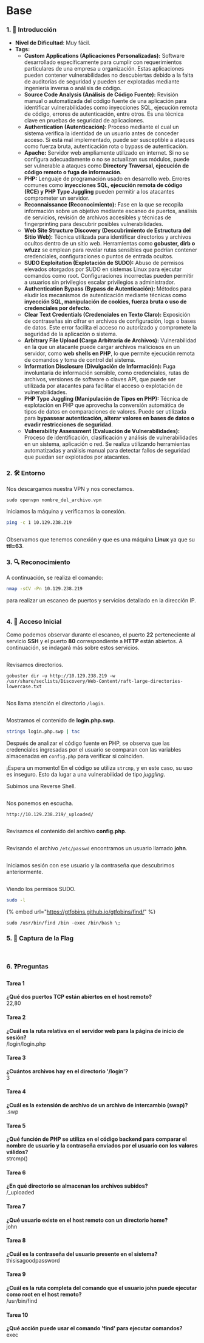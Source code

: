 # Base

### 1. 📝 **Introducción**

* **Nivel de Dificultad**: Muy fácil.
* **Tags:**&#x20;
  * **Custom Applications (Aplicaciones Personalizadas):** Software desarrollado específicamente para cumplir con requerimientos particulares de una empresa u organización. Estas aplicaciones pueden contener vulnerabilidades no descubiertas debido a la falta de auditorías de seguridad y pueden ser explotadas mediante ingeniería inversa o análisis de código.
  * **Source Code Analysis (Análisis de Código Fuente):** Revisión manual o automatizada del código fuente de una aplicación para identificar vulnerabilidades como inyecciones SQL, ejecución remota de código, errores de autenticación, entre otros. Es una técnica clave en pruebas de seguridad de aplicaciones.
  * **Authentication (Autenticación):** Proceso mediante el cual un sistema verifica la identidad de un usuario antes de conceder acceso. Si está mal implementado, puede ser susceptible a ataques como fuerza bruta, autenticación rota o bypass de autenticación.
  * **Apache:** Servidor web ampliamente utilizado en internet. Si no se configura adecuadamente o no se actualizan sus módulos, puede ser vulnerable a ataques como **Directory Traversal, ejecución de código remoto o fuga de información**.
  * **PHP:** Lenguaje de programación usado en desarrollo web. Errores comunes como **inyecciones SQL, ejecución remota de código (RCE) y PHP Type Juggling** pueden permitir a los atacantes comprometer un servidor.
  * **Reconnaissance (Reconocimiento):** Fase en la que se recopila información sobre un objetivo mediante escaneo de puertos, análisis de servicios, revisión de archivos accesibles y técnicas de fingerprinting para descubrir posibles vulnerabilidades.
  * **Web Site Structure Discovery (Descubrimiento de Estructura del Sitio Web):** Técnica utilizada para identificar directorios y archivos ocultos dentro de un sitio web. Herramientas como **gobuster, dirb o wfuzz** se emplean para revelar rutas sensibles que podrían contener credenciales, configuraciones o puntos de entrada ocultos.&#x20;
  * **SUDO Exploitation (Explotación de SUDO):** Abuso de permisos elevados otorgados por SUDO en sistemas Linux para ejecutar comandos como root. Configuraciones incorrectas pueden permitir a usuarios sin privilegios escalar privilegios a administrador.
  * **Authentication Bypass (Bypass de Autenticación):** Métodos para eludir los mecanismos de autenticación mediante técnicas como **inyección SQL, manipulación de cookies, fuerza bruta o uso de credenciales por defecto**.
  * **Clear Text Credentials (Credenciales en Texto Claro):** Exposición de contraseñas sin cifrar en archivos de configuración, logs o bases de datos. Este error facilita el acceso no autorizado y compromete la seguridad de la aplicación o sistema.
  * **Arbitrary File Upload (Carga Arbitraria de Archivos):** Vulnerabilidad en la que un atacante puede cargar archivos maliciosos en un servidor, como **web shells en PHP**, lo que permite ejecución remota de comandos y toma de control del sistema.
  * **Information Disclosure (Divulgación de Información):** Fuga involuntaria de información sensible, como credenciales, rutas de archivos, versiones de software o claves API, que puede ser utilizada por atacantes para facilitar el acceso o explotación de vulnerabilidades.
  * **PHP Type Juggling (Manipulación de Tipos en PHP):** Técnica de explotación en PHP que aprovecha la conversión automática de tipos de datos en comparaciones de valores. Puede ser utilizada para **bypassear autenticación, alterar valores en bases de datos o evadir restricciones de seguridad**.
  * **Vulnerability Assessment (Evaluación de Vulnerabilidades):** Proceso de identificación, clasificación y análisis de vulnerabilidades en un sistema, aplicación o red. Se realiza utilizando herramientas automatizadas y análisis manual para detectar fallos de seguridad que puedan ser explotados por atacantes.

### 2. 🛠️ **Entorno**

Nos descargamos nuestra VPN y nos conectamos.

```
sudo openvpn nombre_del_archivo.vpn
```

Iniciamos la máquina y verificamos la conexión.

```bash
ping -c 1 10.129.238.219
```

<figure><img src="../../../.gitbook/assets/image (10).png" alt=""><figcaption></figcaption></figure>

Observamos que tenemos conexión y que es una máquina **Linux** ya que su **ttl=63**.

### 3. 🔍 **Reconocimiento**

A continuación, se realiza el comando:

```bash
nmap -sCV -Pn 10.129.238.219
```

para realizar un escaneo de puertos y servicios detallado en la dirección IP.&#x20;

<figure><img src="../../../.gitbook/assets/Captura de pantalla 2025-02-14 200328.png" alt=""><figcaption></figcaption></figure>

### 4. 🚪 **Acceso Inicial**

Como podemos observar durante el escaneo, el puerto **22** perteneciente al servicio **SSH** y el puerto **80** correspondiente a **HTTP** están abiertos. A continuación, se indagará más sobre estos servicios.

<figure><img src="../../../.gitbook/assets/Captura de pantalla 2025-02-14 200842.png" alt=""><figcaption></figcaption></figure>

Revisamos directorios.

```
gobuster dir -u http://10.129.238.219 -w /usr/share/seclists/Discovery/Web-Content/raft-large-directories-lowercase.txt
```

<figure><img src="../../../.gitbook/assets/image (1).png" alt=""><figcaption></figcaption></figure>

Nos llama atención el directorio `/login`.

<figure><img src="../../../.gitbook/assets/image.png" alt=""><figcaption></figcaption></figure>

Mostramos el contenido de **login.php.swp**.

```bash
strings login.php.swp | tac
```

Después de analizar el código fuente en PHP, se observa que las credenciales ingresadas por el usuario se comparan con las variables almacenadas en `config.php` para verificar si coinciden.

¡Espera un momento! En el código se utiliza `strcmp`, y en este caso, su uso es inseguro. Esto da lugar a una vulnerabilidad de tipo _juggling_.

Subimos una Reverse Shell.&#x20;

<figure><img src="../../../.gitbook/assets/image (2).png" alt=""><figcaption></figcaption></figure>

Nos ponemos en escucha.

```
http://10.129.238.219/_uploaded/
```

<figure><img src="../../../.gitbook/assets/image (3).png" alt=""><figcaption></figcaption></figure>

Revisamos el contenido del archivo **config.php**.

<figure><img src="../../../.gitbook/assets/image (4).png" alt=""><figcaption></figcaption></figure>

Revisando el archivo `/etc/passwd` encontramos un usuario llamado **john**.

<figure><img src="../../../.gitbook/assets/image (5).png" alt=""><figcaption></figcaption></figure>

Iniciamos sesión con ese usuario y la contraseña que descubrimos anteriormente.

<figure><img src="../../../.gitbook/assets/image (6).png" alt=""><figcaption></figcaption></figure>

Viendo los permisos SUDO.

```bash
sudo -l
```

{% embed url="https://gtfobins.github.io/gtfobins/find/" %}

```
sudo /usr/bin/find /bin -exec /bin/bash \;
```

### 5. 🔑 **Captura de la Flag**

<figure><img src="../../../.gitbook/assets/image (7).png" alt=""><figcaption></figcaption></figure>

<figure><img src="../../../.gitbook/assets/Captura de pantalla 2025-02-14 213808.png" alt=""><figcaption></figcaption></figure>

### 6. ❓Preguntas

#### **Tarea 1**

**¿Qué dos puertos TCP están abiertos en el host remoto?**\
22,80

#### **Tarea 2**

**¿Cuál es la ruta relativa en el servidor web para la página de inicio de sesión?**\
/login/login.php

#### **Tarea 3**

**¿Cuántos archivos hay en el directorio '/login'?**\
3

#### **Tarea 4**

**¿Cuál es la extensión de archivo de un archivo de intercambio (swap)?**\
.swp

#### **Tarea 5**

**¿Qué función de PHP se utiliza en el código backend para comparar el nombre de usuario y la contraseña enviados por el usuario con los valores válidos?**\
strcmp()

#### **Tarea 6**

**¿En qué directorio se almacenan los archivos subidos?**\
/\_uploaded

#### **Tarea 7**

**¿Qué usuario existe en el host remoto con un directorio home?**\
john

#### **Tarea 8**

**¿Cuál es la contraseña del usuario presente en el sistema?**\
thisisagoodpassword

#### **Tarea 9**

**¿Cuál es la ruta completa del comando que el usuario john puede ejecutar como root en el host remoto?**\
/usr/bin/find

#### **Tarea 10**

**¿Qué acción puede usar el comando 'find' para ejecutar comandos?**\
exec
